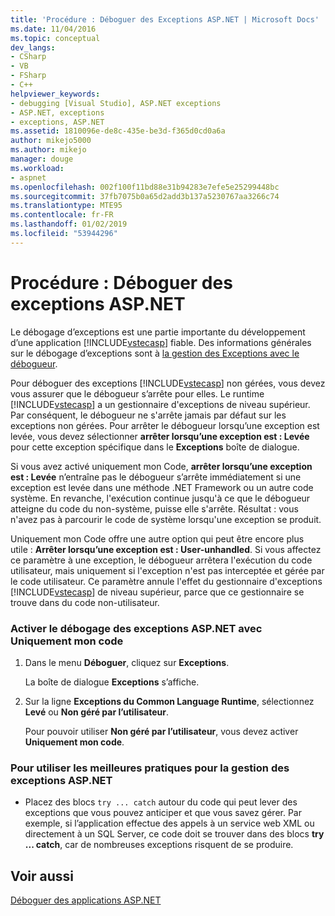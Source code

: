 ```yaml
---
title: 'Procédure : Déboguer des Exceptions ASP.NET | Microsoft Docs'
ms.date: 11/04/2016
ms.topic: conceptual
dev_langs:
- CSharp
- VB
- FSharp
- C++
helpviewer_keywords:
- debugging [Visual Studio], ASP.NET exceptions
- ASP.NET, exceptions
- exceptions, ASP.NET
ms.assetid: 1810096e-de8c-435e-be3d-f365d0cd0a6a
author: mikejo5000
ms.author: mikejo
manager: douge
ms.workload:
- aspnet
ms.openlocfilehash: 002f100f11bd88e31b94283e7efe5e25299448bc
ms.sourcegitcommit: 37fb7075b0a65d2add3b137a5230767aa3266c74
ms.translationtype: MTE95
ms.contentlocale: fr-FR
ms.lasthandoff: 01/02/2019
ms.locfileid: "53944296"
---
```

# <a name="how-to-debug-aspnet-exceptions"></a>Procédure : Déboguer des exceptions ASP.NET
Le débogage d’exceptions est une partie importante du développement d’une application [!INCLUDE[vstecasp](../code-quality/includes/vstecasp_md.md)] fiable. Des informations générales sur le débogage d’exceptions sont à [la gestion des Exceptions avec le débogueur](../debugger/managing-exceptions-with-the-debugger.md).  
  
 Pour déboguer des exceptions [!INCLUDE[vstecasp](../code-quality/includes/vstecasp_md.md)] non gérées, vous devez vous assurer que le débogueur s’arrête pour elles. Le runtime [!INCLUDE[vstecasp](../code-quality/includes/vstecasp_md.md)] a un gestionnaire d'exceptions de niveau supérieur. Par conséquent, le débogueur ne s'arrête jamais par défaut sur les exceptions non gérées. Pour arrêter le débogueur lorsqu’une exception est levée, vous devez sélectionner **arrêter lorsqu’une exception est : Levée** pour cette exception spécifique dans le **Exceptions** boîte de dialogue.  
  
 Si vous avez activé uniquement mon Code, **arrêter lorsqu’une exception est : Levée** n’entraîne pas le débogueur s’arrête immédiatement si une exception est levée dans une méthode .NET Framework ou un autre code système. En revanche, l'exécution continue jusqu'à ce que le débogueur atteigne du code du non-système, puisse elle s'arrête. Résultat : vous n'avez pas à parcourir le code de système lorsqu'une exception se produit.  
  
 Uniquement mon Code offre une autre option qui peut être encore plus utile : **Arrêter lorsqu’une exception est : User-unhandled**. Si vous affectez ce paramètre à une exception, le débogueur arrêtera l'exécution du code utilisateur, mais uniquement si l'exception n'est pas interceptée et gérée par le code utilisateur. Ce paramètre annule l'effet du gestionnaire d'exceptions [!INCLUDE[vstecasp](../code-quality/includes/vstecasp_md.md)] de niveau supérieur, parce que ce gestionnaire se trouve dans du code non-utilisateur.  
  
### <a name="to-enable-debugging-of-aspnet-exceptions-with-just-my-code"></a>Activer le débogage des exceptions ASP.NET avec Uniquement mon code  
  
1.  Dans le menu **Déboguer**, cliquez sur **Exceptions**.  
  
     La boîte de dialogue **Exceptions** s’affiche.  
  
2.  Sur la ligne **Exceptions du Common Language Runtime**, sélectionnez **Levé** ou **Non géré par l’utilisateur**.  
  
     Pour pouvoir utiliser **Non géré par l’utilisateur**, vous devez activer **Uniquement mon code**.  
  
### <a name="to-use-best-practices-for-aspnet-exception-handling"></a>Pour utiliser les meilleures pratiques pour la gestion des exceptions ASP.NET  
  
-   Placez des blocs `try ... catch` autour du code qui peut lever des exceptions que vous pouvez anticiper et que vous savez gérer. Par exemple, si l’application effectue des appels à un service web XML ou directement à un SQL Server, ce code doit se trouver dans des blocs **try ... catch**, car de nombreuses exceptions risquent de se produire.

## <a name="see-also"></a>Voir aussi
[Déboguer des applications ASP.NET](../debugger/how-to-enable-debugging-for-aspnet-applications.md)